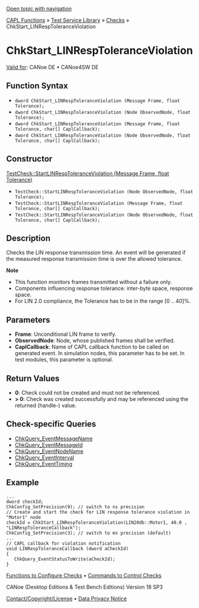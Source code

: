 [Open topic with navigation](../../../../../CANoeDEFamily.htm#Topics/CAPLFunctions/Test/Functions/CAPLfunctionChkStartLinRespToleranceViolation.md)

[CAPL Functions](../../CAPLfunctions.md) » [Test Service Library](../CAPLfunctionsTSLOverview.md) » [Checks](../CAPLfunctionsTSLCheckOverview.md) » ChkStart_LINRespToleranceViolation

# ChkStart_LINRespToleranceViolation

[Valid for](../../../Shared/FeatureAvailability.md): CANoe DE • CANoe4SW DE

## Function Syntax

- `dword ChkStart_LINRespToleranceViolation (Message Frame, float Tolerance);`
- `dword ChkStart_LINRespToleranceViolation (Node ObservedNode, float Tolerance);`
- `dword ChkStart_LINRespToleranceViolation (Message Frame, float Tolerance, char[] CaplCallback);`
- `dword ChkStart_LINRespToleranceViolation (Node ObservedNode, float Tolerance, char[] CaplCallback);`

## Constructor

[TestCheck::StartLINRespToleranceViolation (Message Frame, float Tolerance)](../../../Shared/CAPL/General/ClassesAndObjects.md)
- `TestCheck::StartLINRespToleranceViolation (Node ObservedNode, float Tolerance);`
- `TestCheck::StartLINRespToleranceViolation (Message Frame, float Tolerance, char[] CaplCallback);`
- `TestCheck::StartLINRespToleranceViolation (Node ObservedNode, float Tolerance, char[] CaplCallback);`

## Description

Checks the LIN response transmission time. An event will be generated if the measured response transmission time is over the allowed tolerance.

**Note**
- This function monitors frames transmitted without a failure only.
- Components influencing response tolerance: inter-byte space, response space.
- For LIN 2.0 compliance, the Tolerance has to be in the range [0 .. 40]%.

## Parameters

- **Frame**: Unconditional LIN frame to verify.
- **ObservedNode**: Node, whose published frames shall be verified.
- **CaplCallback**: Name of CAPL callback function to be called on generated event. In simulation nodes, this parameter has to be set. In test modules, this parameter is optional.

## Return Values

- **0**: Check could not be created and must not be referenced.
- **> 0**: Check was created successfully and may be referenced using the returned (handle-) value.

## Check-specific Queries

- [ChkQuery_EventMessageName](CAPLfunctionChkQueryEventMessageName.md)
- [ChkQuery_EventMessageId](CAPLfunctionChkQueryEventMessageId.md)
- [ChkQuery_EventNodeName](CAPLfunctionChkQueryEventNodeName.md)
- [ChkQuery_EventInterval](CAPLfunctionChkQueryEventInterval.md)
- [ChkQuery_EventTiming](CAPLfunctionChkQueryEventTiming.md)

## Example

```plaintext
...
dword checkId;
ChkConfig_SetPrecision(9); // switch to ns precision
// Create and start the check for LIN response tolerance violation in "Motor1" node
checkId = ChkStart_LINRespToleranceViolation(LIN20db::Motor1, 40.0 , "LINRespToleranceCallback");
ChkConfig_SetPrecision(3); // switch to ms precision (default)
...
// CAPL callback for violation notification
void LINRespToleranceCallback (dword aCheckId)
{
   ChkQuery_EventStatusToWrite(aCheckId);
}
```

[Functions to Configure Checks](../CAPLfunctionsTSLConfigurationFunctions.md) • [Commands to Control Checks](../CAPLfunctionsTSLCheckControlCommands.md)

CANoe (Desktop Editions & Test Bench Editions) Version 18 SP3

[Contact/Copyright/License](../../../Shared/ContactCopyrightLicense.md) • [Data Privacy Notice](https://www.vector.com/int/en/company/get-info/privacy-policy/)
